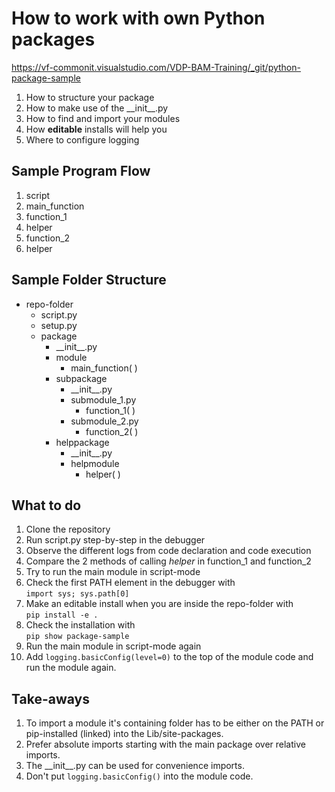 
# How to work with own Python packages

https://vf-commonit.visualstudio.com/VDP-BAM-Training/_git/python-package-sample

1. How to structure your package
2. How to make use of the \_\_init__.py
3. How to find and import your modules
4. How **editable** installs will help you
5. Where to configure logging

## Sample Program Flow

1. script
2. main_function
3. function_1
4. helper
5. function_2
6. helper

## Sample Folder Structure

- repo-folder
    - script.py
    - setup.py
    - package
        - \_\_init__.py
        - module
            - main_function( )
        - subpackage
            - \_\_init__.py
            - submodule_1.py
                - function_1( )
            - submodule_2.py
                - function_2( )
        - helppackage
            - \_\_init__.py
            - helpmodule
                - helper( )

## What to do

1. Clone the repository
2. Run script.py step-by-step in the debugger
3. Observe the different logs from code declaration and code execution
4. Compare the 2 methods of calling _helper_ in function_1 and function_2
5. Try to run the main module in script-mode
6. Check the first PATH element in the debugger with  
```import sys; sys.path[0]```
7. Make an editable install when you are inside the repo-folder with  
```pip install -e .```
8. Check the installation with  
```pip show package-sample```
9. Run the main module in script-mode again
10. Add ```logging.basicConfig(level=0)``` to the top of
    the module code and run the module again.

## Take-aways

1. To import a module it's containing folder has to be either on the PATH 
or pip-installed (linked) into the Lib/site-packages.
2. Prefer absolute imports starting with the main package over relative imports.
3. The \_\_init__.py can be used for convenience imports.
4. Don't put `logging.basicConfig()` into the module code.
